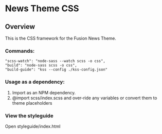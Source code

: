 # News Theme CSS
## Overview
This is the CSS framework for the Fusion News Theme. 

### Commands:
    "scss-watch": "node-sass --watch scss -o css",
    "build": "node-sass scss -o css",
    "build-guide": "kss --config ./kss-config.json"
    
### Usage as a dependency:
1. Import as an NPM dependency.
2. @import scss/index.scss and over-ride any variables or convert them to theme placeholders

### View the styleguide
Open styleguide/index.html 
